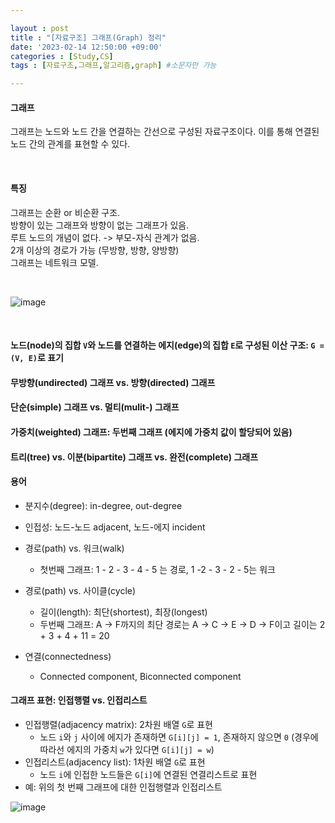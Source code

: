 ```yaml
---

layout : post
title : "[자료구조] 그래프(Graph) 정리"
date: '2023-02-14 12:50:00 +09:00'
categories : [Study,CS]
tags : [자료구조,그래프,알고리즘,graph] #소문자만 가능

---
```


#### 그래프
그래프는 노드와 노드 간을 연결하는 간선으로 구성된 자료구조이다.
이를 통해 연결된 노드 간의 관계를 표현할 수 있다.

<br>

#### 특징
그래프는 순환 or 비순환 구조.  
방향이 있는 그래프와 방향이 없는 그래프가 있음.  
루트 노드의 개념이 없다. -> 부모-자식 관계가 없음.  
2개 이상의 경로가 가능 (무방향, 방향, 양방향)  
그래프는 네트워크 모델.

<br>

![image](https://user-images.githubusercontent.com/71093890/218634067-4a349b52-f52d-4078-af0d-05bd3b619f87.png)

<br>

#### 노드(node)의 집합 `V`와 노드를 연결하는 에지(edge)의 집합 `E`로 구성된 이산 구조: `G = (V, E)`로 표기
#### 무방향(undirected) 그래프 vs. 방향(directed) 그래프
#### 단순(simple) 그래프 vs. 멀티(mulit-) 그래프
#### 가중치(weighted) 그래프: 두번째 그래프 (에지에 가중치 값이 할당되어 있음)

#### 트리(tree) vs. 이분(bipartite) 그래프 vs. 완전(complete) 그래프


#### 용어
- 분지수(degree): in-degree, out-degree
- 인접성: 노드-노드 adjacent, 노드-에지 incident

- 경로(path) vs. 워크(walk)
  - 첫번째 그래프: 1 - 2 - 3 - 4 - 5 는 경로, 1 -2 - 3 - 2 - 5는 워크

- 경로(path) vs. 사이클(cycle)
  - 길이(length): 최단(shortest), 최장(longest)
  - 두번째 그래프: A -> F까지의 최단 경로는 A -> C -> E -> D -> F이고 길이는 2 + 3 + 4 + 11 = 20
- 연결(connectedness)
  - Connected component, Biconnected component




#### 그래프 표현: 인접행렬 vs. 인접리스트 

- 인접행렬(adjacency matrix): 2차원 배열 `G`로 표현
  - 노드 `i`와 `j` 사이에 에지가 존재하면 `G[i][j] = 1`, 존재하지 않으면 `0` (경우에 따라선 에지의 가중치 `w`가 있다면 `G[i][j] = w`)
- 인접리스트(adjacency list): 1차원 배열 `G`로 표현
  - 노드 `i`에 인접한 노드들은 `G[i]`에 연결된 연결리스트로 표현
- 예: 위의 첫 번째 그래프에 대한 인접행렬과 인접리스트

![image](https://user-images.githubusercontent.com/71093890/218634447-635e56f9-788b-48c5-8c1e-de83360fc741.png)
